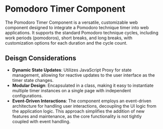 # Pomodoro Timer Component

The Pomodoro Timer Component is a versatile, customizable web component designed to integrate a Pomodoro technique timer into web applications. It supports the standard Pomodoro technique cycles, including work periods (pomodoros), short breaks, and long breaks, with customization options for each duration and the cycle count.

## Deisgn Considerations

- **Dynamic State Updates**: Utilizes JavaScript Proxy for state management, allowing for reactive updates to the user interface as the timer state changes.
- **Modular Design**: Encapsulated in a class, making it easy to instantiate multiple timer instances on a single page with independent configurations.
- **Event-Driven Interactions**: The component employs an event-driven architecture for handling user interactions, decoupling the UI logic from the application logic. This approach simplifies the addition of new features and maintenance, as the core functionality is not tightly coupled with event handling.
